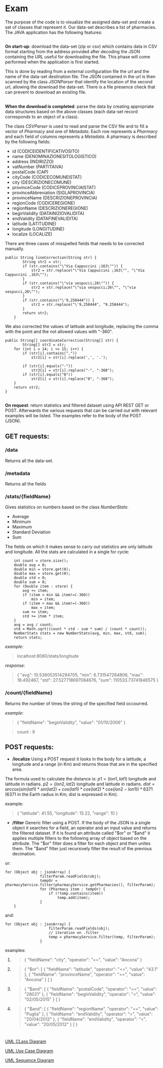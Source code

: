 # Exam

The purpose of the code is to visualize the assigned data-set and create a set of classes that represent it.
Our data-set describes a list of pharmacies.
The JAVA application has the following features:

##

**On start-up**: download the data-set (zip or csv) which contains data in CSV format starting from the address provided after decoding the JSON containing the URL useful for downloading the file.  This phase will come performed when the application is first started.

This is done by reading from a external configuration file the url and the name of the data-set destination file.
The JSON contained in the url is then scanned by the class *JSONParser* that identify the location of the second url, allowing the download the data-set.
There is a file presence check that can prevent to download an existing file.

##

**When the download is completed**: parse the data by creating appropriate data structures based on the above classes (each data-set record corresponds to an object of a class).

The class *CSVParser* is used to read and parse the CSV file and to fill a vector of *Pharmacy* and one of *Metadata*.
Each row represents a *Pharmacy* and each field of columns represents a *Metadata*.
A pharmacy is described by the following fields:
 - id (CODICEIDENTIFICATIVOSITO)
 - name (DENOMINAZIONESITOLOGISTICO)
 - address (INDIRIZZO)
 - vatNumber (PARTITAIVA)
 - postalCode (CAP)
 - cityCode (CODICECOMUNEISTAT)
 - city (DESCRIZIONECOMUNE)
 - provinceCode (CODICEPROVINCIAISTAT)
 - provinceAbbreviation (SIGLAPROVINCIA)
 - provinceName (DESCRIZIONEPROVINCIA)
 - regionCode (CODICEREGIONE)
 - regionName (DESCRIZIONEREGIONE)
 - beginValidity (DATAINIZIOVALIDITA)
 - endValidity (DATAFINEVALIDITA)
 - latitude (LATITUDINE)
 - longitude (LONGITUDINE)
 - localize (LOCALIZE)

There are three cases of misspelled fields that needs to be corrected manually.

    public String lineCorrection(String str) {
    		String str2 = str;
    		if (str.contains("\"Via Cappuccini ;163\"")) {
    			str2 = str.replace("\"Via Cappuccini ;163\"", "\"Via Cappuccini ,163\"");
    		}
    		if (str.contains("\"via vespucci;26\"")) {
    			str2 = str.replace("\"via vespucci;26\"", "\"via vespucci,26\"");
    		}
    		if (str.contains("\'9,258444")) {
    			str2 = str.replace("\'9,258444", "9.258444");
    		}
    		return str2;
    	}
We also corrected the values of latitude and longitude, replacing the comma with the point and the not allowed values with "-360".

    public String[] coordinateCorrection(String[] str) {
    		String[] str2 = str;
		for (int i = 14; i <= 15; i++) {
			if (str[i].contains(","))
				str2[i] = str[i].replace(',', '.');

			if (str[i].equals("-"))
				str2[i] = str[i].replace("-", "-360");
			if (str[i].equals("0"))
				str2[i] = str[i].replace("0", "-360");
		}
		return str2;
	}


##

**On request**: return statistics and filtered dataset using API REST GET or POST.
Afterwards the various requests that can be carried out with relevant examples will be listed.
The examples refer to the body of the POST (JSON).

## GET requests:

### **/data**
 Returns all the data-set.
 
### **/metadata**
 Returns all the fields
 
 ### **/stats/{fieldName}**
 Gives statistics on numbers based on the class *NumberStats*: 
 - Average
 - Minimum
 - Maximum
 - Standard Deviation
 - Sum

The fields on which it makes sense to carry out statistics are only latitude and longitude.
 All the stats are calculated in a single for cycle:


	    int count = store.size();
		double avg = 0;
		double min = store.get(0);
		double max = store.get(0);
		double std = 0;
		double sum = 0;
		for (Double item : store) {
			avg += item;
			if (item < min && item!=(-360))
				min = item;
			if (item > max && item!=(-360))
				max = item;
			sum += item;
			std += item * item;
		}
		avg = avg / count;
		std = Math.sqrt((count * std - sum * sum) / (count * count));
		NumberStats stats = new NumberStats(avg, min, max, std, sum);
		return stats;

*example:*

> localhost:8080/stats/longitude

*response:*
> {
>     "avg": 10.536053514294705,
>     "min": 6.731547284806,
>     "max": 18.492467,
>     "std": 27.527718697084676,
>     "sum": 110533.73741846575 }

### **/count/{fieldName}**
Returns the number of times the string of the specified field occourred.

*example:*

> {
    "fieldName": "beginValidity",
    "value": "01/10/2006"
}

>count : 9


## POST requests:

- **/localize**
Using a POST request it looks in the body for a latitude, a longitude and a range (in Km) and returns those that are in the specified area. 

The formula used to calculate the distance is:
$p1 = (lon1, lat1)$ longitude and latitude in radians.
$p2 = (lon2, lat2)$ longitude and latitude in radians.
$dist = arccos( sin(lat1) * sin(lat2) + cos(lat1) * cos(lat2) * cos(lon2-lon1) ) * 6371$
(6371 in the Earth radius in Km; dist is expressed in Km).

example:

> {
    "latitude": 41.55,
    "longitude": 15.22,
    "range": 10
}

- **/filter**
 Generic filter using a POST. If the body of the JSON is a single object it searches for a field, an operator and an input value and returns the filtered dataset. If it is found an attribute called "\$or" or "\$and" it applies multiple filters to the following array of object based on the attribute. The "\$or" filter does a filter for each object and then unites them. The "\$and" filter just recursively filter the result of the previous decimation.

or:

    for (Object obj : jsonArray) {
    				filterParam.readFields(obj);
    				tempOr = pharmacyService.filter(pharmacyService.getPharmacies(), filterParam);
    				for (Pharmacy item : tempOr) {
    					if (!temp.contains(item))
    						temp.add(item);
    				} 		
    	}

and:
 

    for (Object obj : jsonArray) {
    					filterParam.readFields(obj);
    					// iteration on .filter
    					temp = pharmacyService.filter(temp, filterParam);
    				}



examples:

 1. >{
    "fieldName": "city",
    "operator": "==",
    "value": "Ancona"
}

2. >{
    "$or": [
        {
            "fieldName": "latitude",
            "operator": "<=",
            "value": "43.1"
        },
        {
            "fieldName": "provinceName",
            "operator": "==",
            "value": "Ancona"
        }
	]
}

3. >{
    "$and": [
        {
            "fieldName": "postalCode",
            "operator": "==",
            "value": "28021"
        },
        {
            "fieldName": "beginValidity",
            "operator": "<",
            "value": "02/05/2015"
        }
    ]
}

4. >{
    "$and": [
        {
            "fieldName": "regionName",
            "operator": "==",
            "value": "Puglia"
        },
        {
            "fieldName": "endValidity",
            "operator": ">",
            "value": "20/04/2012"
        },
        {
            "fieldName": "endValidity",
            "operator": "<",
            "value": "20/05/2012"
        }
    ]
}

#

[UML CLass Diagram](https://drive.google.com/open?id=1mm4TOyTvOkuXTh9-gx_YGpTbR7DFwZFr)

[UML Use Case Diagram](https://drive.google.com/open?id=14CkKrcjyybDNvNPgcg8gnntwBIUatB8H)

[UML Sequence Diagram](http://drive-html-viewer.pansy.at/?state=%7B%22ids%22:%5B%221Q1Y26NUKOnGE4RGMDD6t9_eywuExcJLn%22%5D,%22action%22:%22open%22,%22userId%22:%22117028957555747698312%22%7D)






<!--stackedit_data:
eyJoaXN0b3J5IjpbLTEzOTU3NTg0MjcsMTc1NjAwMTczMiwtMT
M1NDY5NzI5OCw3NjU2OTc4NzZdfQ==
-->